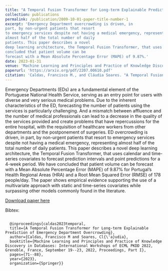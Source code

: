 ```yaml
---
title: "A Temporal Fusion Transformer for Long-term Explainable Prediction of Emergency Department Overcrowding"
collection: publications
permalink: /publication/2009-10-01-paper-title-number-1
excerpt: 'Emergency Department overcrowding is driven, in
part, by non-urgent patients that resort
to emergency services despite not having a medical emergency, representing
almost half of the total number of daily
patients. This paper describes a novel
deep learning architecture, the Temporal Fusion Transformer, that uses calendar and time-series covariates to forecast prediction intervals and point predictions for a 4-week period. We have
concluded that patient volume can be
forecast with a Mean Absolute Percentage Error (MAPE) of 9.87%.'
date: 2023-01-31
venue: 'Machine Learning and Principles and Practice of Knowledge Discovery in Databases: International Workshops of ECML PKDD 2022'
paperurl: 'https://arxiv.org/pdf/2207.00610.pdf'
citation: 'Caldas, Francisco M., and Cláudia Soares. "A Temporal Fusion Transformer for Long-term Explainable Prediction of Emergency Department Overcrowding." Machine Learning and Principles and Practice of Knowledge Discovery in Databases: International Workshops of ECML PKDD 2022, Grenoble, France, September 19–23, 2022, Proceedings, Part I. Cham: Springer Nature Switzerland.'
---
```



Emergency Departments (EDs) are a
fundamental element of the Portuguese
National Health Service, serving as an
entry point for users with diverse and
very serious medical problems. Due to
the inherent characteristics of the ED,
forecasting the number of patients using the services is particularly challenging. And a mismatch between affluence and the number of medical professionals can lead to a decrease in the
quality of the services provided and create problems that have repercussions
for the entire hospital, with the requisition of healthcare workers from other
departments and the postponement of
surgeries. ED overcrowding is driven, in
part, by non-urgent patients that resort
to emergency services despite not having a medical emergency, representing
almost half of the total number of daily
patients. This paper describes a novel
deep learning architecture, the Temporal Fusion Transformer, that uses calendar and time-series covariates to forecast prediction intervals and point predictions for a 4-week period. We have
concluded that patient volume can be
forecast with a Mean Absolute Percentage Error (MAPE) of 9.87% for Portugal’s Health Regional Areas (HRA) and
a Root Mean Squared Error (RMSE) of 178 people/day. The paper shows empirical evidence supporting the use of a
multivariate approach with static and
time-series covariates while surpassing
other models commonly found in the literature.


[Download paper here](https://arxiv.org/pdf/2207.00610.pdf)

Bibtex:

<code>
  @inproceedings{caldas2023temporal,
  title={A Temporal Fusion Transformer for Long-term Explainable Prediction of Emergency Department Overcrowding},
  author={Caldas, Francisco M and Soares, Cl{\'a}udia},
  booktitle={Machine Learning and Principles and Practice of Knowledge Discovery in Databases: International Workshops of ECML PKDD 2022, Grenoble, France, September 19--23, 2022, Proceedings, Part I},
  pages={71--88},
  year={2023},
  organization={Springer}}
  </code>
